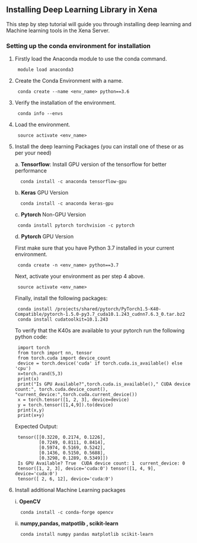 ## Installing Deep Learning Library in Xena ##

This step by step tutorial will guide you through installing deep learning and Machine learning tools in the Xena Server.

### Setting up the conda environment for installation ###

1. Firstly load the Anaconda module to use the conda command.

	 	module load anaconda3

2. Create the Conda Environment with a name.
 
	 	conda create --name <env_name> python==3.6

3. Verify the installation of the environment.

		conda info --envs	


4. Load the environment.

	 	source activate <env_name> 


5. Install the deep learning Packages (you can install one of these or as per your need)
	
	a.  **Tensorflow**: Install GPU version of the 	tensorflow for better performance

		 conda install -c anaconda tensorflow-gpu

	b.  **Keras**  GPU Version 

		 conda install -c anaconda keras-gpu  

	c.   **Pytorch** Non-GPU Version

		conda install pytorch torchvision -c pytorch
		 
	d.   **Pytorch** GPU Version

	First make sure that you have Python 3.7 installed in your current environment.
	
		conda create -n <env_name> python==3.7
	
	Next, activate your environment as per step 4 above. 
		
		source activate <env_name>
	
	Finally, install the following packages:

  		conda install /projects/shared/pytorch/PyTorch1.5-K40-Compatible/pytorch-1.5.0-py3.7_cuda10.1.243_cudnn7.6.3_0.tar.bz2
  		conda install cudatoolkit=10.1.243

	To verify that the K40s are available to your pytorch run the following python code:
	
		import torch
		from torch import nn, tensor
		from torch.cuda import device_count
		device = torch.device('cuda' if torch.cuda.is_available() else 'cpu')
		x=torch.rand(5,3)
		print(x)
		print("Is GPU Available?",torch.cuda.is_available()," CUDA device count:", torch.cuda.device_count(), "current_device:",torch.cuda.current_device())
		x = torch.tensor([1, 2, 3], device=device)
		y = torch.tensor([1,4,9]).to(device)
		print(x,y)
		print(x+y)

	Expected Output:

		tensor([[0.3220, 0.2174, 0.1226],
        		[0.7249, 0.8111, 0.8414],
        		[0.5974, 0.5169, 0.5242],
        		[0.1436, 0.5150, 0.5688],
        		[0.3298, 0.1289, 0.5349]])
		Is GPU Available? True  CUDA device count: 1  current_device: 0
		tensor([1, 2, 3], device='cuda:0') tensor([1, 4, 9], device='cuda:0')
		tensor([ 2, 6, 12], device='cuda:0')
		
6. Install additional Machine Learning packages
	
	i.  **OpenCV**

		 conda install -c conda-forge opencv 

	ii. **numpy,pandas, matpotlib , scikit-learn**

		 conda install numpy pandas matplotlib scikit-learn 
